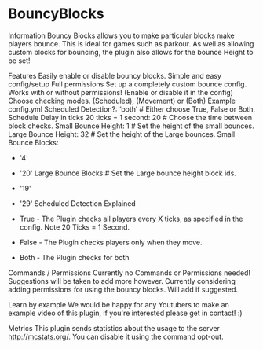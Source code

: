 # BouncyBlocks

Information
Bouncy Blocks allows you to make particular blocks make players bounce. This is ideal for games such as parkour. As well as allowing custom blocks for bouncing, the plugin also allows for the bounce Height to be set!

Features
Easily enable or disable bouncy blocks.
Simple and easy config/setup
Full permissions
Set up a completely custom bounce config.
Works with or without permissions! (Enable or disable it in the config)
Choose checking modes. (Scheduled), (Movement) or (Both)
Example config.yml
Scheduled Detection?: ‘both’ # Either choose True, False or Both.
Schedule Delay in ticks 20 ticks = 1 second: 20 # Choose the time between block checks.
Small Bounce Height: 1 # Set the height of the small bounces.
Large Bounce Height: 32 # Set the height of the Large bounces.
Small Bounce Blocks: 
- '4'
- '20'
Large Bounce Blocks:# Set the Large bounce height block ids.
- '19'
- '29'
Scheduled Detection Explained
- True - The Plugin checks all players every X ticks, as specified in the config. Note 20 Ticks = 1 Second.

- False - The Plugin checks players only when they move.

- Both - The Plugin checks for both

Commands / Permissions
Currently no Commands or Permissions needed! Suggestions will be taken to add more however. Currently considering adding permissions for using the bouncy blocks. Will add if suggested.

Learn by example
We would be happy for any Youtubers to make an example video of this plugin, if you're interested please get in contact! :)

Metrics
This plugin sends statistics about the usage to the server http://mcstats.org/. You can disable it using the command opt-out.